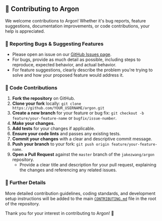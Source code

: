 ## 🤝 Contributing to Argon

We welcome contributions to Argon! Whether it's bug reports, feature suggestions, documentation improvements, or code contributions, your help is appreciated.

### 🐛 Reporting Bugs & Suggesting Features
*   Please open an issue on our [GitHub Issues page](https://github.com/jakezwang/argon/issues).
*   For bugs, provide as much detail as possible, including steps to reproduce, expected behavior, and actual behavior.
*   For feature suggestions, clearly describe the problem you're trying to solve and how your proposed feature would address it.

### 📝 Code Contributions
1.  **Fork the repository** on GitHub.
2.  **Clone your fork** locally: `git clone https://github.com/YOUR_USERNAME/argon.git`
3.  **Create a new branch** for your feature or bug fix: `git checkout -b feature/your-feature-name` or `bugfix/issue-number`.
4.  **Make your changes.**
5.  **Add tests** for your changes if applicable.
6.  **Ensure your code lints** and passes any existing tests.
7.  **Commit your changes** with a clear and descriptive commit message.
8.  **Push your branch** to your fork: `git push origin feature/your-feature-name`.
9.  **Open a Pull Request** against the `master` branch of the `jakezwang/argon` repository.
    *   Provide a clear title and description for your pull request, explaining the changes and referencing any related issues.

### 📜 Further Details
More detailed contribution guidelines, coding standards, and development setup instructions will be added to the main [`CONTRIBUTING.md`](../../CONTRIBUTING.md) file in the root of the repository.

Thank you for your interest in contributing to Argon! 🎉
